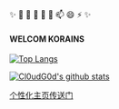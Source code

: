 
✨ 🔭 🌱 👯 🤔 💬 📫 😄 ⚡ ✨

#### WELCOM KORAINS

[![Top Langs](https://github-readme-stats.vercel.app/api/top-langs/?username=kora-KR)](https://github.com/anuraghazra/github-readme-stats)

[![Cl0udG0d's github stats](https://github-readme-stats.vercel.app/api?username=kora-KR&theme=radical&show_icons=true&bg_color=DEG,#e66347,#af5679,#904e95)](https://github.com/anuraghazra/github-readme-stats)

[个性化主页传送门](https://github.com/anuraghazra/github-readme-stats)
